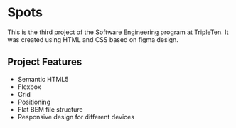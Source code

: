 # Spots

This is the third project of the Software Engineering program at TripleTen. It was created using HTML and CSS based on figma design.

## Project Features

- Semantic HTML5
- Flexbox
- Grid
- Positioning
- Flat BEM file structure
- Responsive design for different devices
